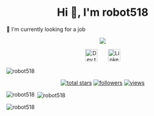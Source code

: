 <h1 align="center">Hi 👋, I'm robot518</h1>
🔭 I'm currently looking for a job
<p align="center">
  <!-- Typing SVG by robot518 - https://github.com/robot518/readme-typing-svg -->
  <a href="https://github.com/robot518/readme-typing-svg">
    <img src="https://readme-typing-svg.demolab.com/?lines=Full-stack%20game/web/app%20developer;Experienced%20Game%20Designer;10%2B%20years%20of%20coding%20experience;Always%20learning%20new%20things&font=Fira%20Code&center=true&width=440&height=45&color=f75c7e&vCenter=true&pause=1000&size=22" /></a>
</p>

<!-- Social icons section -->
<p align="center">
  <a href="https://www.zhihu.com/people/chen-ye-85-82"><img width="32px" alt="Dev.to" title="robot518 Dev.to" src="https://i.imgur.com/71YSD3L.png"></a>
&#8287;&#8287;&#8287;&#8287;&#8287;
  <a href="https://www.linkedin.com/in/ye-chen-4ab9a5301/"><img width="32px" alt="LinkedIn" title="LinkedIn" src="https://cdn-icons-png.flaticon.com/512/174/174857.png"></a>
</p>

<p align="left"> <img src="https://komarev.com/ghpvc/?username=robot518&label=Profile%20views&color=0e75b6&style=flat" alt="robot518" /> </p>

<!-- Social badges section -->
<!-- Badges with custom icons - https://github.com/robot518/custom-icon-badges -->
<p align="center">
  <a href="https://github.com/robot518?tab=repositories&sort=stargazers">
    <img alt="total stars" title="Total stars on GitHub" src="https://custom-icon-badges.demolab.com/github/stars/robot518?color=55960c&style=for-the-badge&labelColor=488207&logo=star"/></a>
  <a href="https://github.com/robot518?tab=followers">
    <img alt="followers" title="Follow me on Github" src="https://custom-icon-badges.demolab.com/github/followers/robot518?color=236ad3&labelColor=1155ba&style=for-the-badge&logo=person-add&label=Follow&logoColor=white"/></a>
  <a href="https://github.com/robot518/githubviewers">
    <img alt="views" title="GitHub profile views" src="http://ceshi.robot518.com/githubviewers/"/></a>
</p>

<p><img align="left" src="https://github-readme-stats.vercel.app/api/top-langs?username=robot518&show_icons=true&locale=en&layout=compact" alt="robot518" /></p>

<p>&nbsp;<img align="center" src="https://github-readme-stats.vercel.app/api?username=robot518&show_icons=true&locale=en" alt="robot518" /></p>

<p><img align="center" src="https://github-readme-streak-stats.herokuapp.com/?user=robot518&" alt="robot518" /></p>

